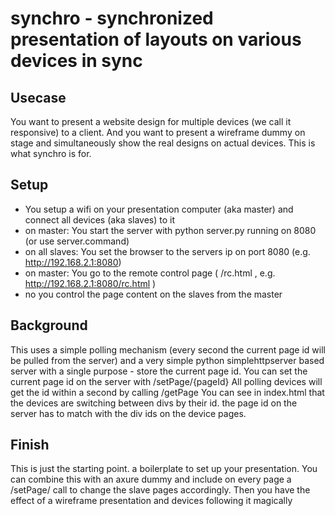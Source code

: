 # synchro - synchronized presentation of layouts on various devices in sync

## Usecase 
You want to present a website design for multiple devices (we call it responsive) to a client. And you want to present a wireframe dummy on stage and simultaneously show the real designs on actual devices. This is what synchro is for.

## Setup
* You setup a wifi on your presentation computer (aka master) and connect all devices (aka slaves) to it
* on master: You start the server with python server.py running on 8080 (or use server.command)
* on all slaves: You set the browser to the servers ip on port 8080 (e.g. http://192.168.2.1:8080)
* on master: You go to the remote control page ( /rc.html , e.g. http://192.168.2.1:8080/rc.html )
* no you control the page content on the slaves from the master

## Background
This uses a simple polling mechanism (every second the current page id will be pulled from the server) and a very simple python simplehttpserver based server with a single purpose - store the current page id.
You can set the current page id on the server with /setPage/{pageId} 
All polling devices will get the id within a second by calling /getPage
You can see in index.html that the devices are switching between divs by their id. the page id on the server has to match with the div ids on the device pages.

## Finish
This is just the starting point. a boilerplate to set up your presentation. You can combine this with an axure dummy and include on every page a /setPage/ call to change the slave pages accordingly. Then you have the effect of a wireframe presentation and devices following it magically

